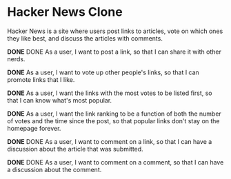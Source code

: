 Hacker News Clone
===

Hacker News is a site where users post links to articles, vote on which ones they like best, and discuss the articles with comments.

**DONE** DONE As a user, I want to post a link, so that I can share it with other nerds.

**DONE** As a user, I want to vote up other people's links, so that I can promote links that I like.

**DONE** As a user, I want the links with the most votes to be listed first, so that I can know what's most popular.

**DONE** As a user, I want the link ranking to be a function of both the number of votes and the time since the post, so that popular links don't stay on the homepage forever. 

**DONE** DONE As a user, I want to comment on a link, so that I can have a discussion about the article that was submitted.

**DONE** DONE As a user, I want to comment on a comment, so that I can have a discussion about the comment. 
